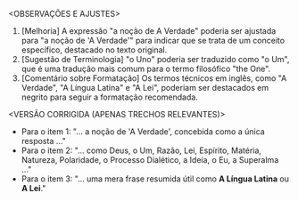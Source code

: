 <OBSERVAÇÕES E AJUSTES>
1. [Melhoria] A expressão "a noção de A Verdade" poderia ser ajustada para "a noção de 'A Verdade'" para indicar que se trata de um conceito específico, destacado no texto original.
2. [Sugestão de Terminologia] "o Uno" poderia ser traduzido como "o Um", que é uma tradução mais comum para o termo filosófico "the One".
3. [Comentário sobre Formatação] Os termos técnicos em inglês, como "A Verdade", "A Língua Latina" e "A Lei", poderiam ser destacados em negrito para seguir a formatação recomendada.

<VERSÃO CORRIGIDA (APENAS TRECHOS RELEVANTES)>
- Para o item 1: "... a noção de 'A Verdade', concebida como a única resposta ..."
- Para o item 2: "... como Deus, o Um, Razão, Lei, Espírito, Matéria, Natureza, Polaridade, o Processo Dialético, a Ideia, o Eu, a Superalma ..."
- Para o item 3: "... uma mera frase resumida útil como **A Língua Latina** ou **A Lei**."